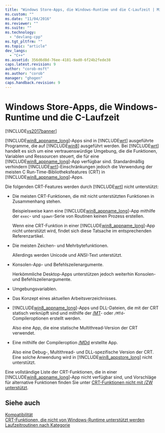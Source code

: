```yaml
---
title: "Windows Store-Apps, die Windows-Runtime und die C-Laufzeit | Microsoft Docs"
ms.custom: ""
ms.date: "11/04/2016"
ms.reviewer: ""
ms.suite: ""
ms.technology: 
  - "devlang-cpp"
ms.tgt_pltfrm: ""
ms.topic: "article"
dev_langs: 
  - "C++"
ms.assetid: 356d6d8d-76ee-4181-9ad0-6f24b2fede38
caps.latest.revision: 9
author: "corob-msft"
ms.author: "corob"
manager: "ghogen"
caps.handback.revision: 9
---
```

# Windows Store-Apps, die Windows-Runtime und die C-Laufzeit
[!INCLUDE[vs2017banner](../assembler/inline/includes/vs2017banner.md)]

[!INCLUDE[win8_appname_long](../build/includes/win8_appname_long_md.md)]\-Apps sind in [!INCLUDE[wrt](../atl/reference/includes/wrt_md.md)] ausgeführte Programme, die auf [!INCLUDE[win8](../build/includes/win8_md.md)] ausgeführt werden.  Bei [!INCLUDE[wrt](../atl/reference/includes/wrt_md.md)] handelt es sich um eine vertrauenswürdige Umgebung, die die Funktionen, Variablen und Ressourcen steuert, die für eine [!INCLUDE[win8_appname_long](../build/includes/win8_appname_long_md.md)]\-App verfügbar sind.  Standardmäßig verhindern [!INCLUDE[wrt](../atl/reference/includes/wrt_md.md)]\-Einschränkungen jedoch die Verwendung der meisten C Run\-Time\-Bibliotheksfeatures \(CRT\) in [!INCLUDE[win8_appname_long](../build/includes/win8_appname_long_md.md)]\-Apps.  
  
 Die folgenden CRT\-Features werden durch [!INCLUDE[wrt](../atl/reference/includes/wrt_md.md)] nicht unterstützt:  
  
-   Die meisten CRT\-Funktionen, die mit nicht unterstützten Funktionen in Zusammenhang stehen.  
  
     Beispielsweise kann eine [!INCLUDE[win8_appname_long](../build/includes/win8_appname_long_md.md)]\-App mithilfe der `exec`\- und `spawn`\-Serie von Routinen keinen Prozess erstellen.  
  
     Wenn eine CRT\-Funktion in einer [!INCLUDE[win8_appname_long](../build/includes/win8_appname_long_md.md)]\-App nicht unterstützt wird, findet sich diese Tatsache im entsprechenden Referenzartikel.  
  
-   Die meisten Zeichen\- und Mehrbytefunktionen.  
  
     Allerdings werden Unicode und ANSI\-Text unterstützt.  
  
-   Konsolen\-App\- und Befehlszeilenargumente.  
  
     Herkömmliche Desktop\-Apps unterstützen jedoch weiterhin Konsolen\- und Befehlszeilenargumente.  
  
-   Umgebungsvariablen.  
  
-   Das Konzept eines aktuellen Arbeitsverzeichnisses.  
  
-   [!INCLUDE[win8_appname_long](../build/includes/win8_appname_long_md.md)]\-Apps und DLL\-Dateien, die mit der CRT statisch verknüpft sind und mithilfe der [\/MT](../build/reference/md-mt-ld-use-run-time-library.md)\- oder `/MTd`\-Compileroptionen erstellt werden.  
  
     Also eine App, die eine statische Multithread\-Version der CRT verwendet.  
  
-   Eine mithilfe der Compileroption [\/MDd](../build/reference/md-mt-ld-use-run-time-library.md) erstellte App.  
  
     Also eine Debug\-, Multithread\- und DLL\-spezifische Version der CRT.  Eine solche Anwendung wird in [!INCLUDE[win8_appstore_long](../build/reference/includes/win8_appstore_long_md.md)] nicht unterstützt.  
  
 Eine vollständige Liste der CRT\-Funktionen, die in einer [!INCLUDE[win8_appname_long](../build/includes/win8_appname_long_md.md)]\-App nicht verfügbar sind, und Vorschläge für alternative Funktionen finden Sie unter [CRT\-Funktionen nicht mit \/ZW unterstützt](http://msdn.microsoft.com/library/windows/apps/jj606124.aspx).  
  
## Siehe auch  
 [Kompatibilität](../c-runtime-library/compatibility.md)   
 [CRT\-Funktionen, die nicht von Windows\-Runtime unterstützt werden](../c-runtime-library/windows-runtime-unsupported-crt-functions.md)   
 [Laufzeitroutinen nach Kategorie](../c-runtime-library/run-time-routines-by-category.md)
